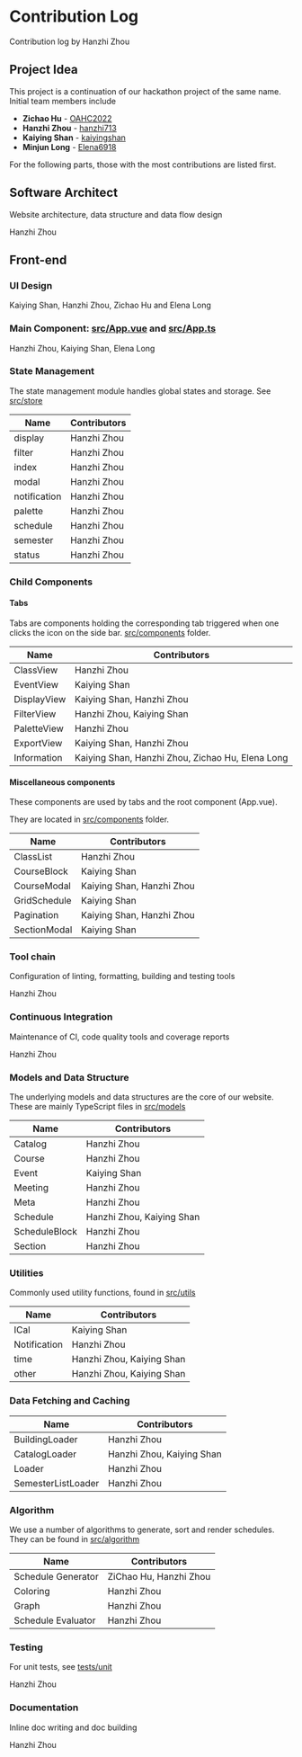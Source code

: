 # Contribution Log

Contribution log by Hanzhi Zhou

## Project Idea

This project is a continuation of our hackathon project of the same name. Initial team members include

-   **Zichao Hu** - [OAHC2022](https://github.com/OAHC2022)
-   **Hanzhi Zhou** - [hanzhi713](https://github.com/hanzhi713)
-   **Kaiying Shan** - [kaiyingshan](https://github.com/kaiyingshan)
-   **Minjun Long** - [Elena6918](https://github.com/Elena6918)

For the following parts, those with the most contributions are listed first.

## Software Architect

Website architecture, data structure and data flow design

Hanzhi Zhou

## Front-end

### UI Design

Kaiying Shan, Hanzhi Zhou, Zichao Hu and Elena Long

### Main Component: [src/App.vue](/src/App.vue) and [src/App.ts](/src/App.ts)

Hanzhi Zhou, Kaiying Shan, Elena Long

### State Management

The state management module handles global states and storage. See [src/store](/src/store)

| Name         | Contributors |
| ------------ | ------------ |
| display      | Hanzhi Zhou  |
| filter       | Hanzhi Zhou  |
| index        | Hanzhi Zhou  |
| modal        | Hanzhi Zhou  |
| notification | Hanzhi Zhou  |
| palette      | Hanzhi Zhou  |
| schedule     | Hanzhi Zhou  |
| semester     | Hanzhi Zhou  |
| status       | Hanzhi Zhou  |

### Child Components

#### Tabs

Tabs are components holding the corresponding tab triggered when one clicks the icon on the side bar. [src/components](/src/components/tabs) folder.

| Name        | Contributors                                     |
| ----------- | ------------------------------------------------ |
| ClassView   | Hanzhi Zhou                                      |
| EventView   | Kaiying Shan                                     |
| DisplayView | Kaiying Shan, Hanzhi Zhou                        |
| FilterView  | Hanzhi Zhou, Kaiying Shan                        |
| PaletteView | Hanzhi Zhou                                      |
| ExportView  | Kaiying Shan, Hanzhi Zhou                        |
| Information | Kaiying Shan, Hanzhi Zhou, Zichao Hu, Elena Long |

#### Miscellaneous components

These components are used by tabs and the root component (App.vue).

They are located in [src/components](/src/components) folder.

| Name         | Contributors              |
| ------------ | ------------------------- |
| ClassList    | Hanzhi Zhou               |
| CourseBlock  | Kaiying Shan              |
| CourseModal  | Kaiying Shan, Hanzhi Zhou |
| GridSchedule | Kaiying Shan              |
| Pagination   | Kaiying Shan, Hanzhi Zhou |
| SectionModal | Kaiying Shan              |

### Tool chain

Configuration of linting, formatting, building and testing tools

Hanzhi Zhou

### Continuous Integration

Maintenance of CI, code quality tools and coverage reports

Hanzhi Zhou

### Models and Data Structure

The underlying models and data structures are the core of our website. These are mainly TypeScript files in [src/models](/src/models)

| Name          | Contributors              |
| ------------- | ------------------------- |
| Catalog       | Hanzhi Zhou               |
| Course        | Hanzhi Zhou               |
| Event         | Kaiying Shan              |
| Meeting       | Hanzhi Zhou               |
| Meta          | Hanzhi Zhou               |
| Schedule      | Hanzhi Zhou, Kaiying Shan |
| ScheduleBlock | Hanzhi Zhou               |
| Section       | Hanzhi Zhou               |

### Utilities

Commonly used utility functions, found in [src/utils](/src/utils)

| Name         | Contributors              |
| ------------ | ------------------------- |
| ICal         | Kaiying Shan              |
| Notification | Hanzhi Zhou               |
| time         | Hanzhi Zhou, Kaiying Shan |
| other        | Hanzhi Zhou, Kaiying Shan |

### Data Fetching and Caching

| Name               | Contributors              |
| ------------------ | ------------------------- |
| BuildingLoader     | Hanzhi Zhou               |
| CatalogLoader      | Hanzhi Zhou, Kaiying Shan |
| Loader             | Hanzhi Zhou               |
| SemesterListLoader | Hanzhi Zhou               |

### Algorithm

We use a number of algorithms to generate, sort and render schedules. They can be found in [src/algorithm](/src/algorithm)

| Name               | Contributors           |
| ------------------ | ---------------------- |
| Schedule Generator | ZiChao Hu, Hanzhi Zhou |
| Coloring           | Hanzhi Zhou            |
| Graph              | Hanzhi Zhou            |
| Schedule Evaluator | Hanzhi Zhou            |

### Testing

For unit tests, see [tests/unit](/tests/unit)

Hanzhi Zhou

### Documentation

Inline doc writing and doc building

Hanzhi Zhou
